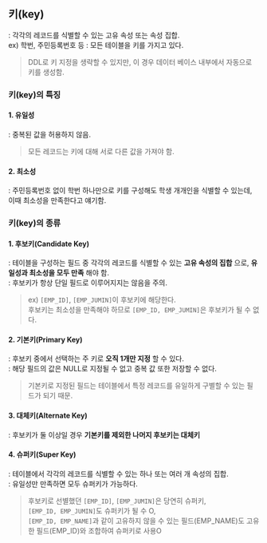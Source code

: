 ## 키(key)
: 각각의 레코드를 식별할 수 있는 고유 속성 또는 속성 집합.\
ex) 학번, 주민등록번호 등
: 모든 테이블을 키를 가지고 있다.
> DDL로 키 지정을 생략할 수 있지만, 이 경우 데이터 베이스 내부에서 자동으로 키를 생성함.

### 키(key)의 특징
#### 1. 유일성
: 중복된 값을 허용하지 않음.
> 모든 레코드는 키에 대해 서로 다른 값을 가져야 함.
#### 2. 최소성
: 주민등록번호 없이 학번 하나만으로 키를 구성해도 학생 개개인을 식별할 수 있는데, 이때 최소성을 만족한다고 얘기함.

### 키(key)의 종류
#### 1. 후보키(Candidate Key)
: 테이블을 구성하는 필드 중 각각의 레코드를 식별할 수 있는 __고유 속성의 집합__ 으로, __유일성과 최소성을 모두 만족__ 해야 함.\
: 후보키가 항상 단일 필드로 이루어지지는 않음을 주의.
> ex) ```[EMP_ID]```, ```[EMP_JUMIN]```이 후보키에 해당한다.\
후보키는 최소성을 만족해야 하므로 ```[EMP_ID, EMP_JUMIN]```은 후보키가 될 수 없다.
#### 2. 기본키(Primary Key)
: 후보키 중에서 선택하는 주 키로 __오직 1개만 지정__ 할 수 있다.\
: 해당 필드의 값은 NULL로 지정될 수 없고 중복 값 또한 저장할 수 없다.
> 기본키로 지정된 필드는 테이블에서 특정 레코드를 유일하게 구별할 수 있는 필드가 되기 때문.
#### 3. 대체키(Alternate Key)
: 후보키가 둘 이상일 경우 __기본키를 제외한 나머지 후보키는 대체키__
#### 4. 슈퍼키(Super Key)
: 테이블에서 각각의 레코드를 식별할 수 있는 하나 또는 여러 개 속성의 집합.\
: 유일성만 만족하면 모두 슈퍼키가 가능하다.
> 후보키로 선별했던 ```[EMP_ID]```, ```[EMP_JUMIN]```은 당연히 슈퍼키,\
```[EMP_ID, EMP_JUMIN]```도 슈퍼키가 될 수 O,\
```[EMP_ID, EMP_NAME]```과 같이 고유하지 않을 수 있는 필드(EMP_NAME)도 고유한 필드(EMP_ID)와 조합하여 슈퍼키로 사용O

